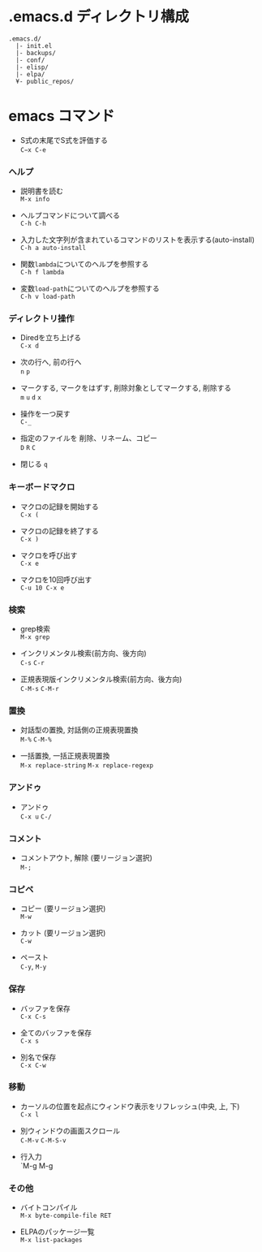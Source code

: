 # .emacs.d ディレクトリ構成
```
.emacs.d/
  |- init.el
  |- backups/
  |- conf/
  |- elisp/
  |- elpa/
  ¥- public_repos/
```

# emacs コマンド
- S式の末尾でS式を評価する  
`C−x C-e`

### ヘルプ
- 説明書を読む  
`M-x info`

- ヘルプコマンドについて調べる  
`C-h C-h`

- 入力した文字列が含まれているコマンドのリストを表示する(auto-install)  
`C-h a auto-install`
- 関数`lambda`についてのヘルプを参照する  
`C-h f lambda`

- 変数`load-path`についてのヘルプを参照する  
`C-h v load-path`

### ディレクトリ操作
- Diredを立ち上げる  
`C-x d`

- 次の行へ, 前の行へ  
`n` `p`

- マークする, マークをはずす, 削除対象としてマークする, 削除する  
`m` `u` `d` `x`

- 操作を一つ戻す  
`C-_`

- 指定のファイルを 削除、リネーム、コピー  
`D` `R` `C`

- 閉じる
`q`

### キーボードマクロ
- マクロの記録を開始する  
`C-x (`

- マクロの記録を終了する  
`C-x )`

- マクロを呼び出す  
`C-x e`

- マクロを10回呼び出す  
`C-u 10 C-x e`

### 検索
- grep検索  
`M-x grep`

- インクリメンタル検索(前方向、後方向)  
`C-s` `C-r`

- 正規表現版インクリメンタル検索(前方向、後方向)  
`C-M-s` `C-M-r`

### 置換
- 対話型の置換, 対話側の正規表現置換  
`M-%` `C-M-%`

- 一括置換, 一括正規表現置換  
`M-x replace-string` `M-x replace-regexp`

### アンドゥ
- アンドゥ  
`C-x u` `C-/`

### コメント
- コメントアウト, 解除 (要リージョン選択)  
`M-;`

### コピペ
- コピー (要リージョン選択)  
`M-w`

- カット (要リージョン選択)  
`C-w`

- ペースト  
`C-y`, `M-y`

### 保存
- バッファを保存  
`C-x C-s`

- 全てのバッファを保存  
`C-x s`

- 別名で保存  
`C-x C-w`

### 移動
- カーソルの位置を起点にウィンドウ表示をリフレッシュ(中央, 上, 下)  
`C-x l`

- 別ウィンドウの画面スクロール  
`C-M-v` `C-M-S-v`

- 行入力  
`M-g M-g

### その他
- バイトコンパイル  
`M-x byte-compile-file RET`

- ELPAのパッケージ一覧  
`M-x list-packages`
